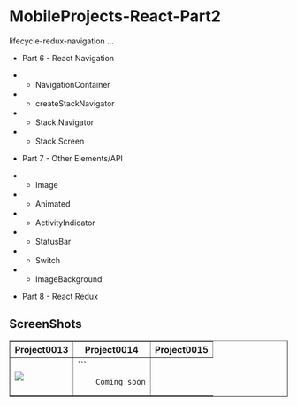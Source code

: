 # MobileProjects-React-Part2

lifecycle-redux-navigation ...

- Part 6 - React Navigation
- - NavigationContainer 
- - createStackNavigator
- - Stack.Navigator
- - Stack.Screen

- Part 7 - Other Elements/API
- - Image
- - Animated
- - ActivityIndicator 
- - StatusBar  
- - Switch 
- - ImageBackground

- Part 8 - React Redux

## ScreenShots

<Table border>
    <tr>
        <th>Project0013
        <th>Project0014
        <th>Project0015
    </tr>
    <tr>
        <td> <img src = './src(cityYelp)/Assets/CityYelpLast.gif'>
        <td>
        ```

        Coming soon



